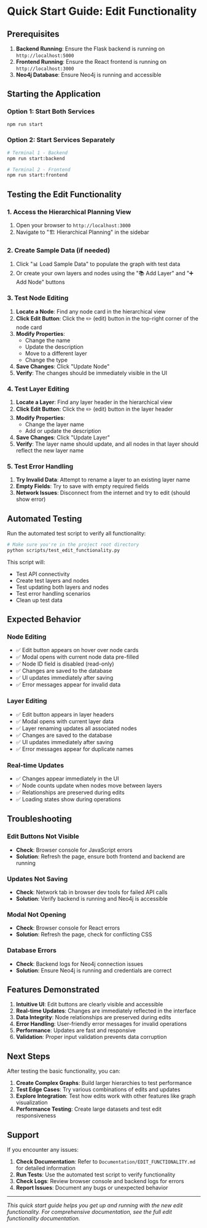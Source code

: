 # Quick Start Guide: Edit Functionality

## Prerequisites

1. **Backend Running**: Ensure the Flask backend is running on `http://localhost:5000`
2. **Frontend Running**: Ensure the React frontend is running on `http://localhost:3000`
3. **Neo4j Database**: Ensure Neo4j is running and accessible

## Starting the Application

### Option 1: Start Both Services
```bash
npm run start
```

### Option 2: Start Services Separately
```bash
# Terminal 1 - Backend
npm run start:backend

# Terminal 2 - Frontend  
npm run start:frontend
```

## Testing the Edit Functionality

### 1. Access the Hierarchical Planning View
1. Open your browser to `http://localhost:3000`
2. Navigate to "🏗️ Hierarchical Planning" in the sidebar

### 2. Create Sample Data (if needed)
1. Click "📊 Load Sample Data" to populate the graph with test data
2. Or create your own layers and nodes using the "📚 Add Layer" and "➕ Add Node" buttons

### 3. Test Node Editing
1. **Locate a Node**: Find any node card in the hierarchical view
2. **Click Edit Button**: Click the ✏️ (edit) button in the top-right corner of the node card
3. **Modify Properties**: 
   - Change the name
   - Update the description
   - Move to a different layer
   - Change the type
4. **Save Changes**: Click "Update Node"
5. **Verify**: The changes should be immediately visible in the UI

### 4. Test Layer Editing
1. **Locate a Layer**: Find any layer header in the hierarchical view
2. **Click Edit Button**: Click the ✏️ (edit) button in the layer header
3. **Modify Properties**:
   - Change the layer name
   - Add or update the description
4. **Save Changes**: Click "Update Layer"
5. **Verify**: The layer name should update, and all nodes in that layer should reflect the new layer name

### 5. Test Error Handling
1. **Try Invalid Data**: Attempt to rename a layer to an existing layer name
2. **Empty Fields**: Try to save with empty required fields
3. **Network Issues**: Disconnect from the internet and try to edit (should show error)

## Automated Testing

Run the automated test script to verify all functionality:

```bash
# Make sure you're in the project root directory
python scripts/test_edit_functionality.py
```

This script will:
- Test API connectivity
- Create test layers and nodes
- Test updating both layers and nodes
- Test error handling scenarios
- Clean up test data

## Expected Behavior

### Node Editing
- ✅ Edit button appears on hover over node cards
- ✅ Modal opens with current node data pre-filled
- ✅ Node ID field is disabled (read-only)
- ✅ Changes are saved to the database
- ✅ UI updates immediately after saving
- ✅ Error messages appear for invalid data

### Layer Editing
- ✅ Edit button appears in layer headers
- ✅ Modal opens with current layer data
- ✅ Layer renaming updates all associated nodes
- ✅ Changes are saved to the database
- ✅ UI updates immediately after saving
- ✅ Error messages appear for duplicate names

### Real-time Updates
- ✅ Changes appear immediately in the UI
- ✅ Node counts update when nodes move between layers
- ✅ Relationships are preserved during edits
- ✅ Loading states show during operations

## Troubleshooting

### Edit Buttons Not Visible
- **Check**: Browser console for JavaScript errors
- **Solution**: Refresh the page, ensure both frontend and backend are running

### Updates Not Saving
- **Check**: Network tab in browser dev tools for failed API calls
- **Solution**: Verify backend is running and Neo4j is accessible

### Modal Not Opening
- **Check**: Browser console for React errors
- **Solution**: Refresh the page, check for conflicting CSS

### Database Errors
- **Check**: Backend logs for Neo4j connection issues
- **Solution**: Ensure Neo4j is running and credentials are correct

## Features Demonstrated

1. **Intuitive UI**: Edit buttons are clearly visible and accessible
2. **Real-time Updates**: Changes are immediately reflected in the interface
3. **Data Integrity**: Node relationships are preserved during edits
4. **Error Handling**: User-friendly error messages for invalid operations
5. **Performance**: Updates are fast and responsive
6. **Validation**: Proper input validation prevents data corruption

## Next Steps

After testing the basic functionality, you can:

1. **Create Complex Graphs**: Build larger hierarchies to test performance
2. **Test Edge Cases**: Try various combinations of edits and updates
3. **Explore Integration**: Test how edits work with other features like graph visualization
4. **Performance Testing**: Create large datasets and test edit responsiveness

## Support

If you encounter any issues:

1. **Check Documentation**: Refer to `Documentation/EDIT_FUNCTIONALITY.md` for detailed information
2. **Run Tests**: Use the automated test script to verify functionality
3. **Check Logs**: Review browser console and backend logs for errors
4. **Report Issues**: Document any bugs or unexpected behavior

---

*This quick start guide helps you get up and running with the new edit functionality. For comprehensive documentation, see the full edit functionality documentation.* 